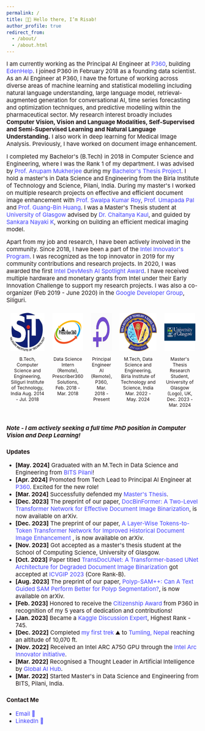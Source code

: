 ```yaml
---
permalink: /
title: 👋🏼 Hello there, I’m Risab!
author_profile: true
redirect_from: 
  - /about/
  - /about.html
---
```


<span style="font-size: 15px; color: #1B1212;">I am currently working as the Principal AI Engineer at <a href="https://www.p360.com/" style="text-decoration: none; color: #4040FF;">P360</a>, building <a href="https://www.p360.com/edenhelp/" style="text-decoration: none; color: #4040FF;">EdenHelp</a>. I joined P360 in February 2018 as a founding data scientist. As an AI Engineer at P360, I have the fortune of working across diverse areas of machine learning and statistical modelling including natural language understanding, large language model, retrieval-augmented generation for conversational AI, time series forecasting and optimization techniques, and predictive modelling within the pharmaceutical sector. My research interest broadly includes <strong>Computer Vision, Vision and Language Modalities, Self-Supervised and Semi-Supervised Learning and Natural Language Understanding.</strong> I also work in deep learning for Medical Image Analysis. Previously, I have worked on document image enhancement.

<span style="font-size: 15px; color: #1B1212;">I completed my Bachelor's (B.Tech) in 2018 in Computer Science and Engineering, where I was the Rank 1 of my department. I was advised by <a href="https://scholar.google.co.in/citations?user=pixVZ0oAAAAJ&hl=en" style="text-decoration: none; color: #4040FF;">Prof. Anupam Mukherjee</a> during my <a href="https://devmesh.intel.com/projects/self-driving-bot-on-intel-architecture#about-section" style="text-decoration: none; color: #4040FF;">Bachelor's Thesis Project</a>. I hold a master's in Data Science and Engineering from the Birla Institute of Technology and Science, Pilani, India. During my master's I worked on multiple research projects on effective and efficient document image enhancement with <a href="https://scholar.google.com/citations?user=1WVrFGwAAAAJ&hl=en" style="text-decoration: none; color: #4040FF;">Prof. Swalpa Kumar Roy</a>, <a href="https://scholar.google.com/citations?user=2_z_CogAAAAJ&hl=en" style="text-decoration: none; color: #4040FF;">Prof. Umapada Pal</a> and <a href="https://scholar.google.com.sg/citations?user=LhSqQCIAAAAJ&hl=en" style="text-decoration: none; color: #4040FF;">Prof. Guang-Bin Huang</a>. I was a Master's Thesis student at <a href="https://www.gla.ac.uk/" style="text-decoration: none; color: #4040FF;">University of Glasgow</a> advised by <a href="https://chaitanya-kaul.github.io/" style="text-decoration: none; color: #4040FF;">Dr. Chaitanya Kaul</a>, and guided by <a href="https://scholar.google.co.in/citations?user=kGLZ1kAAAAAJ&hl=en" style="text-decoration: none; color: #4040FF;">Sankara Nayaki K</a>, working on building an efficient medical imaging model.

<span style="font-size: 15px; color: #1B1212;">Apart from my job and research, I have been actively involved in the community. Since 2018, I have been a part of the <a href="https://devmesh.intel.com/users/risab-biswas" style="text-decoration: none; color: #4040FF;">Intel Innovator's Program</a>. I was recognized as the top innovator in 2019 for my community contributions and research projects. In 2020, I was awarded the first <a href="https://devmesh.intel.com/posts/638312/congrats-to-our-devmesh-spotlight-award-winners" style="text-decoration: none; color: #4040FF;">Intel DevMesh AI Spotlight Award</a>. I have received multiple hardware and monetary grants from Intel under their Early Innovation Challenge to support my research projects. I was also a co-organizer (Feb 2019 - June 2020) in the <a href="https://gdg.community.dev/gdg-siliguri/" style="text-decoration: none; color: #4040FF;">Google Developer Group</a>, Siliguri. 

<div style="display: flex; justify-content: space-between;">
  <div style="text-align: center; margin: 10px;">
    <img src="../images/sit.jpg" alt="Logo1" style="width: 100px; height: 100px; margin-bottom: 10px;">
    <div style="font-size: 12px; color: #1B1212;">B.Tech, Computer Science and Engineering, Siliguri Institute of Technology, India Aug. 2014 - Jul. 2018</div>
  </div>
  <div style="text-align: center; margin: 10px;">
    <img src="../images/presc.png" alt="Logo2" style="width: 100px; height: 100px; margin-bottom: 10px;">
    <div style="font-size: 12px; color: #1B1212;">Data Science Intern (Remote), Prescriber360 Solutions, Feb. 2018 - Mar. 2018</div>
  </div>
  <div style="text-align: center; margin: 10px;">
    <img src="../images/p360.jpeg" alt="Logo3" style="width: 100px; height: 100px; margin-bottom: 10px;">
    <div style="font-size: 12px; color: #1B1212;">Principal Engineer AI (Remote), P360, Mar. 2018 - Present</div>
  </div>
  <div style="text-align: center; margin: 10px;">
    <img src="../images/bits.png" alt="Logo4" style="width: 100px; height: 100px; margin-bottom: 10px;">
    <div style="font-size: 12px; color: #1B1212;">M.Tech, Data Science and Engineering, Birla Institute of Technology and Science, India Mar. 2022 - May. 2024</div>
  </div>
  <div style="text-align: center; margin: 10px;">
    <img src="../images/ug2.png" alt="Logo5" style="width: 100px; height: 100px; margin-bottom: 10px;">
    <div style="font-size: 12px; color: #1B1212;">Master's Thesis Research Student, University of Glasgow (Logo), UK, Dec. 2023 - Mar. 2024</div>
  </div>
</div>

<span style="font-size: 15px; color: #1B1212;"><br><strong><em>Note - I am actively seeking a full time PhD position in Computer Vision and Deep Learning!</em></strong></span>

### <span style="font-size: 15px; color: #1B1212;">Updates</span>
- <span style="font-size: 15px; color: #1B1212;">**[May. 2024]** Graduated with an M.Tech in Data Science and Engineering from <a href="https://www.bits-pilani.ac.in/" style="color: #4040FF; text-decoration: none;">BITS Pilani</a>!</span>
- <span style="font-size: 15px; color: #1B1212;">**[Apr. 2024]** Promoted from Tech Lead to Principal AI Engineer at <a href="https://www.p360.com/leadership/" style="color: #4040FF; text-decoration: none;">P360</a>. Excited for the new role!</span>
- <span style="font-size: 15px; color: #1B1212;">**[Mar. 2024]** Successfully defended my <a href="https://arxiv.org/pdf/2406.03173" style="color: #4040FF; text-decoration: none;">Master's Thesis</a>.</span>
- <span style="font-size: 15px; color: #1B1212;">**[Dec. 2023]** The preprint of our paper, <a href="https://arxiv.org/abs/2312.03568" style="color: #4040FF; text-decoration: none;">DocBinFormer: A Two-Level Transformer Network for Effective Document Image Binarization</a>, is now available on arXiv.</span>
- <span style="font-size: 15px; color: #1B1212;">**[Dec. 2023]** The preprint of our paper, <a href="https://arxiv.org/abs/2312.03946" style="color: #4040FF; text-decoration: none;">A Layer-Wise Tokens-to-Token Transformer Network for Improved Historical Document Image Enhancement
</a>, is now available on arXiv.</span>
- <span style="font-size: 15px; color: #1B1212;">**[Nov. 2023]** Got accepted as a master's thesis student at the School of Computing Science, University of Glasgow.</span>
- <span style="font-size: 15px; color: #1B1212;">**[Oct. 2023]** Paper titled <a href="https://dl.acm.org/doi/abs/10.1145/3627631.3627639" style="color: #4040FF; text-decoration: none;">TransDocUNet: A Transformer-based UNet Architecture for Degraded Document Image Binarization</a> got accepted at <a href="https://www.iitrpr.ac.in/ICVGIP/" style="color: #4040FF; text-decoration: none;">ICVGIP 2023</a> (Core Rank-B).</span>
- <span style="font-size: 15px; color: #1B1212;">**[Aug. 2023]** The preprint of our paper, <a href="https://arxiv.org/abs/2308.06623" style="color: #4040FF; text-decoration: none;">Polyp-SAM++: Can A Text Guided SAM Perform Better for Polyp Segmentation?</a>, is now available on arXiv.</span>
- <span style="font-size: 15px; color: #1B1212;">**[Feb. 2023]** Honored to receive the <a href="https://www.linkedin.com/posts/activity-7031705908409712641-huup?utm_source=share&utm_medium=member_desktop" style="color: #4040FF; text-decoration: none;">Citizenship Award</a> from P360 in recognition of my 5 years of dedication and contributions!</span>
- <span style="font-size: 15px; color: #1B1212;">**[Jan. 2023]** Became a <a href="https://www.kaggle.com/risabbiswas19" style="color: #4040FF; text-decoration: none;">Kaggle Discussion Expert</a>, Highest Rank - 745.</span>
- <span style="font-size: 15px; color: #1B1212;">**[Dec. 2022]** Completed <a href="https://media.licdn.com/dms/image/C4E22AQFMcdBf4hkbhQ/feedshare-shrink_1280/0/1671638780264?e=1724889600&v=beta&t=UMka8JxUr92ku14VrtO9-HkpoSGmGNJtQROIhk9OItk" style="color: #4040FF; text-decoration: none;">my first trek</a> ⛰️ to <a href="https://dooars.info/wp-content/uploads/photo-gallery/imported_from_media_libray/18_kanchenzonga_from_tumling.jpg?bwg=1554903620" style="color: #4040FF; text-decoration: none;">Tumling, Nepal</a> reaching an altitude of 10,070 ft.</span>
- <span style="font-size: 15px; color: #1B1212;">**[Nov. 2022]** Received an Intel ARC A750 GPU through the <a href="https://community.intel.com/t5/Blogs/Products-and-Solutions/Graphics/Apply-to-be-an-Intel-Arc-Innovator/post/1348540" style="color: #4040FF; text-decoration: none;">Intel Arc Innovator initiative</a>.</span>
- <span style="font-size: 15px; color: #1B1212;">**[Mar. 2022]** Recognised a Thought Leader in Artificial Intelligence by <a href="https://www.linkedin.com/posts/globalaihub_globalaihub-thoughtleader-ai-activity-6909830724439130112-_yog?utm_source=share&utm_medium=member_desktop" style="color: #4040FF; text-decoration: none;">Global AI Hub</a>.</span>
- <span style="font-size: 15px; color: #1B1212;">**[Mar. 2022]** Started Master's in Data Science and Engineering from BITS, Pilani, India.</span>

### <span style="font-size: 15px; color: #1B1212;">Contact Me</span>
- <span style="font-size: 15px; color: #1B1212;"><a href="mailto:risabbiswas19@gmail.com" style="color: #4040FF; text-decoration: none;">Email 📩</a></span>
- <span style="font-size: 15px; color: #1B1212;"><a href="https://www.linkedin.com/in/risab-biswas/" style="color: #4040FF; text-decoration: none;">LinkedIn 🙌</a></span>